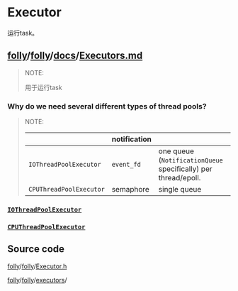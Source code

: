# Executor

运行task。

## [folly](https://github.com/facebook/folly)/[folly](https://github.com/facebook/folly/tree/main/folly)/[docs](https://github.com/facebook/folly/tree/main/folly/docs)/**[Executors.md](https://github.com/facebook/folly/blob/main/folly/docs/Executors.md)**

> NOTE: 
>
> 用于运行task



### Why do we need several different types of thread pools?

> NOTE: 
>
> 
>
> |                         | notification |                                                              |
> | ----------------------- | ------------ | ------------------------------------------------------------ |
> | `IOThreadPoolExecutor`  | `event_fd`   | one queue (`NotificationQueue` specifically) per thread/epoll. |
> | `CPUThreadPoolExecutor` | semaphore    | single queue                                                 |
>
> 



### [`IOThreadPoolExecutor`](https://github.com/facebook/folly/blob/main/folly/executors/IOThreadPoolExecutor.h) 



### [`CPUThreadPoolExecutor`](https://github.com/facebook/folly/blob/main/folly/executors/CPUThreadPoolExecutor.h) 



## Source code

[folly](https://github.com/facebook/folly)/[folly](https://github.com/facebook/folly/tree/main/folly)/[Executor.h](https://github.com/facebook/folly/blob/main/folly/Executor.h)

[folly](https://github.com/facebook/folly)/[folly](https://github.com/facebook/folly/tree/main/folly)/[executors](https://github.com/facebook/folly/tree/main/folly/executors)/

